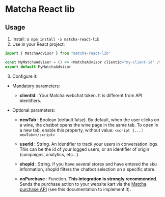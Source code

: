 # Matcha React lib

## Usage

1. Install:
   `$ npm install -S matcha-react-lib`
2. Use in your React project:

```javascript
import { MatchaAdvisor } from "matcha-react-lib"

const MyMatchaAdvisor = () => <MatchaAdvisor clientId="my-client-id" />
export default MyMatchaAdvisor
```

3. Configure it:

- Mandatory parameters:

  - **clientId** : Your Matcha webchat token. It is different from API identifiers.

* Optional parameters:

  - **newTab** : Boolean (default false).
    By default, when the user clicks on a wine, the chatbot opens the wine page in the same tab.
    To open in a new tab, enable this property, without value: `<script [...] newTab></script>`

  - **userId** : String.
    An identifier to track your users in conversation logs.
    This can be the id of your logged users, or an identifier of origin (campaigns, analytics, etc...).

  - **shopId** : String.
    If you have several stores and have entered the sku information, shopId filters the chatbot selection on a specific store.

  - **onPurchase** : Function.
    **This integration is strongly recommended.**
    Sends the purchase action to your website kart via the [Matcha purchase API](https://gist.github.com/DiesIrae/b9a2260dbb7c411d7bb6807f892575bf#file-matchapurchase-md) (see this documentation to implement it).
